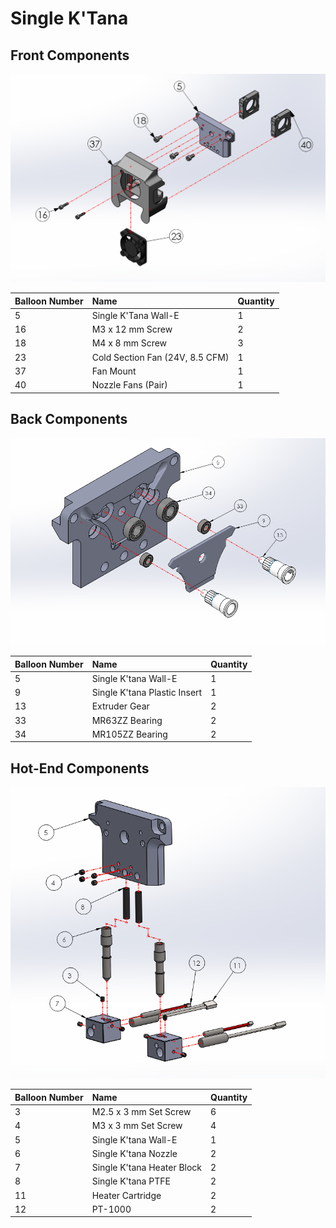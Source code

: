 # Single K'Tana

## Front Components

![](../../.gitbook/assets/front-components-single.PNG)

| Balloon Number | Name | Quantity |
| :--- | :--- | :--- |
| 5 | Single K'Tana Wall-E | 1 |
| 16 | M3 x 12 mm Screw | 2 |
| 18 | M4 x 8 mm Screw | 3 |
| 23 | Cold Section Fan \(24V, 8.5 CFM\) | 1 |
| 37 | Fan Mount | 1 |
| 40 | Nozzle Fans \(Pair\) | 1 |

## Back Components

![](../../.gitbook/assets/s.-walle-back-components.PNG)

| Balloon Number | Name | Quantity |
| :--- | :--- | :--- |
| 5 | Single K'tana Wall-E | 1 |
| 9 | Single K'tana Plastic Insert | 1 |
| 13 | Extruder Gear | 2 |
| 33 | MR63ZZ Bearing | 2 |
| 34 | MR105ZZ Bearing | 2 |

## Hot-End Components

![](../../.gitbook/assets/s.-walle-bottom-components.PNG)

| Balloon Number | Name | Quantity |
| :--- | :--- | :--- |
| 3 | M2.5 x 3 mm Set Screw | 6 |
| 4 | M3 x 3 mm Set Screw | 4 |
| 5 | Single K'tana Wall-E | 1 |
| 6 | Single K'tana Nozzle | 2 |
| 7 | Single K'tana Heater Block | 2 |
| 8 | Single K'tana PTFE | 2 |
| 11 | Heater Cartridge | 2 |
| 12 | PT-1000 | 2 |



